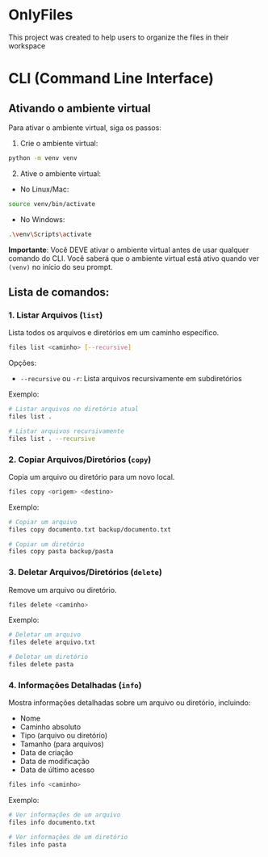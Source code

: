 # OnlyFiles

This project was created to help users to organize the files in their workspace

# CLI (Command Line Interface)
## Ativando o ambiente virtual

Para ativar o ambiente virtual, siga os passos:

1. Crie o ambiente virtual:
```bash
python -m venv venv
```

2. Ative o ambiente virtual:
- No Linux/Mac:
```bash
source venv/bin/activate
```
- No Windows:
```bash
.\venv\Scripts\activate
```

**Importante**: Você DEVE ativar o ambiente virtual antes de usar qualquer comando do CLI. Você saberá que o ambiente virtual está ativo quando ver `(venv)` no início do seu prompt.

## Lista de comandos:

### 1. Listar Arquivos (`list`)
Lista todos os arquivos e diretórios em um caminho específico.

```bash
files list <caminho> [--recursive]
```

Opções:
- `--recursive` ou `-r`: Lista arquivos recursivamente em subdiretórios

Exemplo:
```bash
# Listar arquivos no diretório atual
files list .

# Listar arquivos recursivamente
files list . --recursive
```

### 2. Copiar Arquivos/Diretórios (`copy`)
Copia um arquivo ou diretório para um novo local.

```bash
files copy <origem> <destino>
```

Exemplo:
```bash
# Copiar um arquivo
files copy documento.txt backup/documento.txt

# Copiar um diretório
files copy pasta backup/pasta
```

### 3. Deletar Arquivos/Diretórios (`delete`)
Remove um arquivo ou diretório.

```bash
files delete <caminho>
```

Exemplo:
```bash
# Deletar um arquivo
files delete arquivo.txt

# Deletar um diretório
files delete pasta
```

### 4. Informações Detalhadas (`info`)
Mostra informações detalhadas sobre um arquivo ou diretório, incluindo:
- Nome
- Caminho absoluto
- Tipo (arquivo ou diretório)
- Tamanho (para arquivos)
- Data de criação
- Data de modificação
- Data de último acesso

```bash
files info <caminho>
```

Exemplo:
```bash
# Ver informações de um arquivo
files info documento.txt

# Ver informações de um diretório
files info pasta
```
